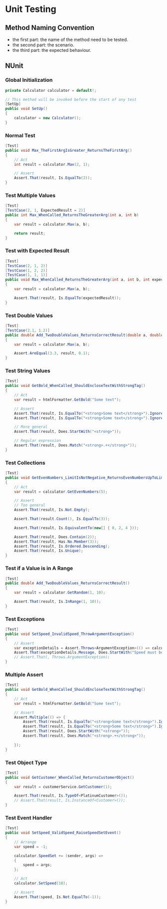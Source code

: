 # Unit Testing

## Method Naming Convention
- the first part: the name of the method need to be tested.
-  the second part: the scenario.
- the third part: the expected behaviour.

## NUnit

### Global Initialization
```c#
private Calculator calculator = default!;

// This method will be invoked before the start of any test
[SetUp]
public void SetUp()
{
    calculator = new Calculator();
}
```

### Normal Test
```c#
[Test]
public void Max_TheFirstArgIsGreater_ReturnsTheFirstArg()
{
    // Act
    int result = calculator.Max(2, 1);

    // Assert
    Assert.That(result, Is.EqualTo(2));
}
```

### Test Multiple Values
```c#
[Test]
[TestCase(2, 1, ExpectedResult = 2)]
public int Max_WhenCalled_ReturnsTheGreaterArg(int a, int b)
{
    var result = calculator.Max(a, b);

    return result;
}
```

### Test with Expected Result

```c#
[Test]
[TestCase(2, 1, 2)]
[TestCase(1, 2, 2)]
[TestCase(1, 1, 1)]
public void Max_WhenCalled_ReturnsTheGreaterArg(int a, int b, int expectedResult)
{
    var result = calculator.Max(a, b);

    Assert.That(result, Is.EqualTo(expectedResult));
}
```


### Test Double Values
```c#
[Test]
[TestCase(2.1, 1.2)]
public double Add_TwoDoubleValues_ReturnsCorrectResult(double a, double b)
{
    var result = calculator.Max(a, b);

    Assert.AreEqual(3.3, result, 0.1);
}
```

### Test String Values
```c#
[Test]
public void GetBold_WhenCalled_ShouldEncloseTextWithStrongTag()
{
    // Act
    var result = htmlFormatter.GetBold("Some text");

    // Assert
    Assert.That(result, Is.EqualTo("<strong>Some text</strong>").IgnoreCase);
    Assert.That(result, Is.EqualTo("<strong>Some text</strong>").IgnoreCase);

    // More general
    Assert.That(result, Does.StartWith("<strong>"));

    // Regular expression
    Assert.That(result, Does.Match("<strong>.+</strong>"));
}
```

### Test Collections
```c#
[Test]
public void GetEvenNumbers_LimitIsNotNegative_ReturnsEvenNumbersUpToLimit()
{
    // Act
    var result = calculator.GetEvenNumbers(5);

    // Assert
    // Too general
    Assert.That(result, Is.Not.Empty);

    Assert.That(result.Count(), Is.EqualTo(3));

    Assert.That(result, Is.EquivalentTo(new[] { 0, 2, 4 }));

    Assert.That(result, Does.Contain(2));
    Assert.That(result, Has.No.Member(3));
    Assert.That(result, Is.Ordered.Descending);
    Assert.That(result, Is.Unique);
}
```

### Test if a Value is in A Range
```c#
[Test]
public double Add_TwoDoubleValues_ReturnsCorrectResult()
{
    var result = calculator.GetRandom(1, 10);

    Assert.That(result, Is.InRange(1, 10));
}
```

### Test Exceptions
```c#
[Test]
public void SetSpeed_InvalidSpeed_ThrowArgumentException()
{
    // Assert
    var exceptionDetails = Assert.Throws<ArgumentException>(() => calculator.SetSpeed(-10));
    Assert.That(exceptionDetails.Message, Does.StartWith("Speed must be greater than 0"));
    // Assert.That(, Throws.ArgumentException);
}
```

### Multiple Assert
```c#
[Test]
public void GetBold_WhenCalled_ShouldEncloseTextWithStrongTag()
{
    // Act
    var result = htmlFormatter.GetBold("Some text");

    // Assert
    Assert.Multiple(() => {
        Assert.That(result, Is.EqualTo("<strong>Some text</strong>").IgnoreCase);
        Assert.That(result, Is.EqualTo("<strong>Some text</strong>").IgnoreCase);
        Assert.That(result, Does.StartWith("<strong>"));
        Assert.That(result, Does.Match("<strong>.+</strong>"));
    
    });
}
```

### Test Object Type
```c#
[Test]
public void GetCustomer_WhenCalled_ReturnsCustomerObject()
{
	var result = customerService.GetCustomer(1);

	Assert.That(result, Is.TypeOf<PlatinumCustomer>());
    // Assert.That(result, Is.InstanceOf<Customer>());
}
```

### Test Event Handler
```c#
[Test]
public void SetSpeed_ValidSpeed_RaiseSpeedSetEvent()
{
    // Arrange
    var speed = -1;

    calculator.SpeedSet += (sender, args) =>
    {
        speed = args;
    };

    // Act
    calculator.SetSpeed(10);

    // Assert
    Assert.That(speed, Is.Not.EqualTo(-1));
}
```